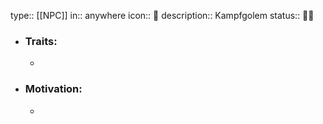 type:: [[NPC]]
in:: anywhere
icon:: 👤
description:: Kampfgolem
status:: 🙎‍♂️

- ### Traits:
	-
- ### Motivation:
	-